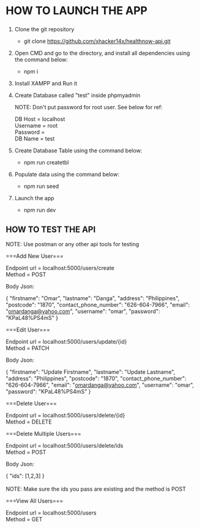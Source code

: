 # HOW TO LAUNCH THE APP

###

1. Clone the git repository <br />
   - git clone https://github.com/xhacker14x/healthnow-api.git

2. Open CMD and go to the directory, and install all dependencies using the command below: <br />
   - npm i

3. Install XAMPP and Run it <br />

4. Create Database called "test" inside phpmyadmin <br />
   
   NOTE: 
   Don't put password for root user. See below for ref: <br />

   DB Host   = localhost <br />
   Username  = root <br /> 
   Password  =  <br />
   DB Name   = test   <br />
     	
5. Create Database Table using the command below: <br />
   - npm run createtbl

6. Populate data using the command below: <br />
   - npm run seed

7. Launch the app <br />
   - npm run dev


## HOW TO TEST THE API
NOTE: 
Use postman or any other api tools for testing


===Add New User===  <br />

Endpoint url = localhost:5000/users/create <br />
Method = POST <br />

Body Json:

{
    "firstname": "Omar",
    "lastname": "Danga",
    "address": "Philippines",
    "postcode": "1870",
    "contact_phone_number": "626-604-7966",
    "email": "omardanga@yahoo.com",
    "username": "omar",
    "password": "KPaL48%PS4mS"
}


===Edit User===  <br />

Endpoint url = localhost:5000/users/update/{id} <br />
Method = PATCH <br />

Body Json:

{
    "firstname": "Update Firstname",
    "lastname": "Update Lastname",
    "address": "Philippines",
    "postcode": "1870",
    "contact_phone_number": "626-604-7966",
    "email": "omardanga@yahoo.com",
    "username": "omar",
    "password": "KPaL48%PS4mS"
}


===Delete User===  <br />

Endpoint url = localhost:5000/users/delete/{id} <br />
Method = DELETE <br />


===Delete Multiple Users=== 

Endpoint url = localhost:5000/users/delete/ids <br />
Method = POST <br />

Body Json:

{
    "ids": [1,2,3]
} <br />
<br />
NOTE:
Make sure the ids you pass are existing and the method is POST


===View All Users=== 

Endpoint url = localhost:5000/users <br />
Method = GET



